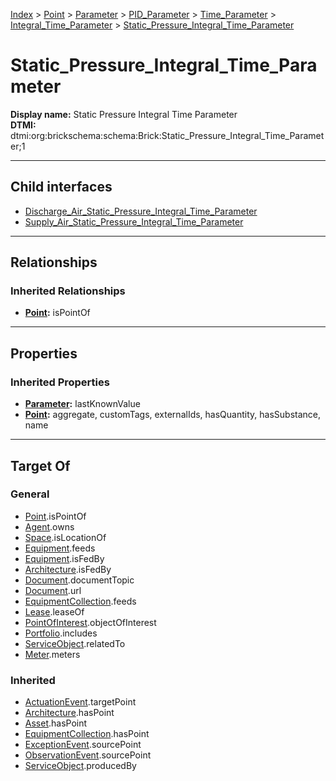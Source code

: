 [Index](../../../../../../index.md) > [Point](../../../../../Point.md) > [Parameter](../../../../Parameter.md) > [PID_Parameter](../../../PID_Parameter.md) > [Time_Parameter](../../Time_Parameter.md) > [Integral_Time_Parameter](../Integral_Time_Parameter.md) > [Static_Pressure_Integral_Time_Parameter](#)
# Static_Pressure_Integral_Time_Parameter

**Display name:** Static Pressure Integral Time Parameter<br />
**DTMI:** dtmi:org:brickschema:schema:Brick:Static_Pressure_Integral_Time_Parameter;1

---

## Child interfaces
* [Discharge_Air_Static_Pressure_Integral_Time_Parameter](Discharge_Air-.md)
* [Supply_Air_Static_Pressure_Integral_Time_Parameter](Supply_Air-.md)

---

## Relationships

### Inherited Relationships
* **[Point](../../../../../Point.md):** isPointOf

---

## Properties

### Inherited Properties
* **[Parameter](../../../../Parameter.md):** lastKnownValue
* **[Point](../../../../../Point.md):** aggregate, customTags, externalIds, hasQuantity, hasSubstance, name

---

## Target Of
### General
* [Point](../../../../../Point.md).isPointOf
* [Agent](../../../../../../Agent/Agent.md).owns
* [Space](../../../../../../Space/Space.md).isLocationOf
* [Equipment](../../../../../../Asset/Equipment/Equipment.md).feeds
* [Equipment](../../../../../../Asset/Equipment/Equipment.md).isFedBy
* [Architecture](../../../../../../Space/Architecture/Architecture.md).isFedBy
* [Document](../../../../../../Information/Document/Document.md).documentTopic
* [Document](../../../../../../Information/Document/Document.md).url
* [EquipmentCollection](../../../../../../Collection/Equipment-.md).feeds
* [Lease](../../../../../../Event/Lease.md).leaseOf
* [PointOfInterest](../../../../../../Information/PointOfInterest.md).objectOfInterest
* [Portfolio](../../../../../../Collection/Portfolio.md).includes
* [ServiceObject](../../../../../../Information/ServiceObject/ServiceObject.md).relatedTo
* [Meter](../../../../../../Asset/Equipment/Meter/Meter.md).meters
### Inherited
* [ActuationEvent](../../../../../../Event/Point-/ActuationEvent.md).targetPoint
* [Architecture](../../../../../../Space/Architecture/Architecture.md).hasPoint
* [Asset](../../../../../../Asset/Asset.md).hasPoint
* [EquipmentCollection](../../../../../../Collection/Equipment-.md).hasPoint
* [ExceptionEvent](../../../../../../Event/Point-/ExceptionEvent.md).sourcePoint
* [ObservationEvent](../../../../../../Event/Point-/ObservationEvent.md).sourcePoint
* [ServiceObject](../../../../../../Information/ServiceObject/ServiceObject.md).producedBy
